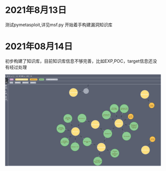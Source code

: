# 2021年8月13日
测试pymetasploit,详见msf.py
开始着手构建漏洞知识库

# 2021年08月14日
初步构建了知识库，目前知识库信息不够完善，比如EXP,POC，target信息还没有经过处理

![image-20210814185122641](vulkb/漏洞知识图谱浏览.jpg)